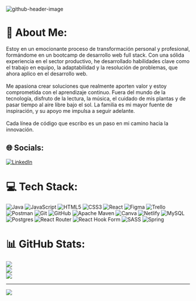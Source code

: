 ![github-header-image](https://github.com/user-attachments/assets/8dbf241b-c758-490d-a851-8c49a9b5a563)


# 💫 About Me:
Estoy en un emocionante proceso de transformación personal y profesional, formándome en un bootcamp de desarrollo web full stack. Con una sólida experiencia en el sector productivo, he desarrollado habilidades clave como el trabajo en equipo, la adaptabilidad y la resolución de problemas, que ahora aplico en el desarrollo web.<br><br>Me apasiona crear soluciones que realmente aporten valor y estoy comprometida con el aprendizaje continuo. Fuera del mundo de la tecnología, disfruto de la lectura, la música, el cuidado de mis plantas y de pasar tiempo al aire libre bajo el sol. La familia es mi mayor fuente de inspiración, y su apoyo me impulsa a seguir adelante.<br><br>Cada línea de código que escribo es un paso en mi camino hacia la innovación.


## 🌐 Socials:
[![LinkedIn](https://img.shields.io/badge/LinkedIn-%230077B5.svg?logo=linkedin&logoColor=white)](https://linkedin.com/in/https://www.linkedin.com/in/adriana-ortiz-610a222b5/) 

# 💻 Tech Stack:
![Java](https://img.shields.io/badge/java-%23ED8B00.svg?style=for-the-badge&logo=openjdk&logoColor=white) ![JavaScript](https://img.shields.io/badge/javascript-%23323330.svg?style=for-the-badge&logo=javascript&logoColor=%23F7DF1E) ![HTML5](https://img.shields.io/badge/html5-%23E34F26.svg?style=for-the-badge&logo=html5&logoColor=white) ![CSS3](https://img.shields.io/badge/css3-%231572B6.svg?style=for-the-badge&logo=css3&logoColor=white) ![React](https://img.shields.io/badge/react-%2320232a.svg?style=for-the-badge&logo=react&logoColor=%2361DAFB) ![Figma](https://img.shields.io/badge/figma-%23F24E1E.svg?style=for-the-badge&logo=figma&logoColor=white) ![Trello](https://img.shields.io/badge/Trello-%23026AA7.svg?style=for-the-badge&logo=Trello&logoColor=white) ![Postman](https://img.shields.io/badge/Postman-FF6C37?style=for-the-badge&logo=postman&logoColor=white) ![Git](https://img.shields.io/badge/git-%23F05033.svg?style=for-the-badge&logo=git&logoColor=white) ![GitHub](https://img.shields.io/badge/github-%23121011.svg?style=for-the-badge&logo=github&logoColor=white) ![Apache Maven](https://img.shields.io/badge/Apache%20Maven-C71A36?style=for-the-badge&logo=Apache%20Maven&logoColor=white) ![Canva](https://img.shields.io/badge/Canva-%2300C4CC.svg?style=for-the-badge&logo=Canva&logoColor=white) ![Netlify](https://img.shields.io/badge/netlify-%23000000.svg?style=for-the-badge&logo=netlify&logoColor=#00C7B7) ![MySQL](https://img.shields.io/badge/mysql-4479A1.svg?style=for-the-badge&logo=mysql&logoColor=white) ![Postgres](https://img.shields.io/badge/postgres-%23316192.svg?style=for-the-badge&logo=postgresql&logoColor=white) ![React Router](https://img.shields.io/badge/React_Router-CA4245?style=for-the-badge&logo=react-router&logoColor=white) ![React Hook Form](https://img.shields.io/badge/React%20Hook%20Form-%23EC5990.svg?style=for-the-badge&logo=reacthookform&logoColor=white) ![SASS](https://img.shields.io/badge/SASS-hotpink.svg?style=for-the-badge&logo=SASS&logoColor=white) ![Spring](https://img.shields.io/badge/spring-%236DB33F.svg?style=for-the-badge&logo=spring&logoColor=white)
# 📊 GitHub Stats:
![](https://github-readme-stats.vercel.app/api?username=Adrianaortiz00&theme=shadow_blue&hide_border=false&include_all_commits=false&count_private=false)<br/>
![](https://github-readme-streak-stats.herokuapp.com/?user=Adrianaortiz00&theme=shadow_blue&hide_border=false)<br/>
![](https://github-readme-stats.vercel.app/api/top-langs/?username=Adrianaortiz00&theme=shadow_blue&hide_border=false&include_all_commits=false&count_private=false&layout=compact)

---
[![](https://visitcount.itsvg.in/api?id=Adrianaortiz00&icon=0&color=0)](https://visitcount.itsvg.in)

<!-- Proudly created with GPRM ( https://gprm.itsvg.in ) -->
